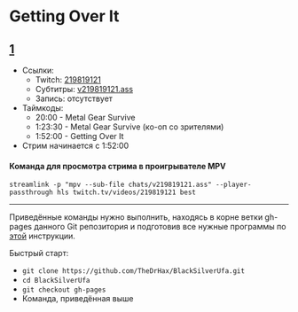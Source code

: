 <!-- jQuery -->
<script src="https://code.jquery.com/jquery-3.2.1.min.js"></script>
<!-- video.js -->
<link href="https://cdnjs.cloudflare.com/ajax/libs/video.js/6.3.3/video-js.css" rel="stylesheet">
<script src="https://cdnjs.cloudflare.com/ajax/libs/video.js/6.3.3/video.js"></script>
<!-- videojs-youtube -->
<script src="https://cdnjs.cloudflare.com/ajax/libs/videojs-youtube/2.4.1/Youtube.js"></script>
<!-- libjass -->
<link href="https://cdn.jsdelivr.net/npm/libjass@0.11.0/libjass.css" rel="stylesheet">
<script src="https://cdn.jsdelivr.net/npm/libjass@0.11.0/libjass.js"></script>
<!-- videojs-ass -->
<link href="https://cdn.jsdelivr.net/npm/videojs-ass@0.8.0/src/videojs.ass.css" rel="stylesheet">
<script src="https://cdn.jsdelivr.net/npm/videojs-ass@0.8.0/src/videojs.ass.js"></script>
<!-- videojs-resolution-switcher -->
<script src="https://cdn.jsdelivr.net/npm/videojs-resolution-switcher@0.4.2/lib/videojs-resolution-switcher.min.js"></script>

<style>
  .main-content {
    padding: 2rem;
    max-width: 72rem;
  }
</style>

# Getting Over It
 
<h2 id="0"><a href="#0">1</a></h2>

* Ссылки:
  * Twitch: [219819121](https://www.twitch.tv/videos/219819121)
  * Субтитры: [v219819121.ass](../chats/v219819121.ass)
  * Запись: отсутствует
* Таймкоды:
  *  <a onclick="player0.currentTime(1200)">20:00</a>  - Metal Gear Survive
  *  <a onclick="player0.currentTime(5010)">1:23:30</a>  - Metal Gear Survive (ко-оп со зрителями)
  *  <a onclick="player0.currentTime(6720)">1:52:00</a>  - Getting Over It
* Стрим начинается с  <a onclick="player0.currentTime(6720)">1:52:00</a> 

#### Команда для просмотра стрима в проигрывателе MPV

```
streamlink -p "mpv --sub-file chats/v219819121.ass" --player-passthrough hls twitch.tv/videos/219819121 best
```

---- 
 
Приведённые команды нужно выполнить, находясь в корне ветки gh-pages данного Git репозитория и подготовив все нужные программы по [этой](../tutorials/watch-online.md) инструкции.

Быстрый старт:
* `git clone https://github.com/TheDrHax/BlackSilverUfa.git`
* `cd BlackSilverUfa`
* `git checkout gh-pages`
* Команда, приведённая выше